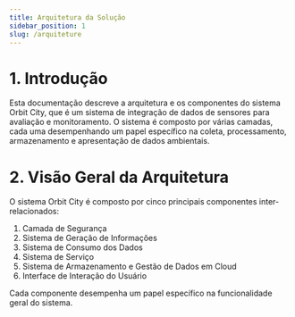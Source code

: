 ```yaml
---
title: Arquitetura da Solução
sidebar_position: 1
slug: /arquiteture
---
```


# 1. Introdução

Esta documentação descreve a arquitetura e os componentes do sistema Orbit City, que é um sistema de integração de dados de sensores para avaliação e monitoramento. O sistema é composto por várias camadas, cada uma desempenhando um papel específico na coleta, processamento, armazenamento e apresentação de dados ambientais.

# 2. Visão Geral da Arquitetura
O sistema Orbit City é composto por cinco principais componentes inter-relacionados:

1. Camada de Segurança
2. Sistema de Geração de Informações
3. Sistema de Consumo dos Dados
4. Sistema de Serviço
5. Sistema de Armazenamento e Gestão de Dados em Cloud
6. Interface de Interação do Usuário

Cada componente desempenha um papel específico na funcionalidade geral do sistema.